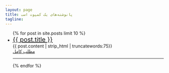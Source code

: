 ```yaml
---
layout: page
title: پانوشته‌های یک کمپوت اسب
tagline: 
---
```


<ul >
    {% for post in site.posts limit 10 %}
    <li><a href="{{ BASE_PATH }}{{ post.url }}" style="font-size:20px;">{{ post.title }}</a></li>
        {{ post.content | strip_html | truncatewords:75}}<br>
            <a href="{{ post.url }}">مطلب کامل</a><br>
	<hr>
    {% endfor %}
</ul>
